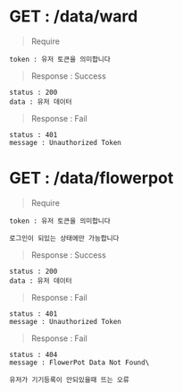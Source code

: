 # GET : /data/ward

> Require 

    token : 유저 토큰을 의미합니다
    
> Response : Success

    status : 200
    data : 유저 데이터

> Response : Fail

    status : 401
    message : Unauthorized Token

# GET : /data/flowerpot

> Require 

    token : 유저 토큰을 의미합니다
    
    로그인이 되있는 상태에만 가능합니다
    
> Response : Success

    status : 200
    data : 유저 데이터

> Response : Fail

    status : 401
    message : Unauthorized Token

> Response : Fail

    status : 404
    message : FlowerPot Data Not Found\
    
    유저가 기기등록이 안되있을때 뜨는 오류

